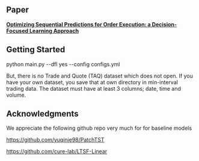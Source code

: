 ## Paper

**[Optimizing Sequential Predictions for Order Execution: a Decision-Focused Learning Approach](https://dl.acm.org/doi/abs/10.1145/3677052.3698665)** 

## Getting Started

python main.py --dfl yes --config configs.yml

But, there is no Trade and Quote (TAQ) dataset which does not open. 
If you have your own dataset, you save that at own directory in min-interval trading data. The dataset must have at least 3 columns; date, time and volume.

## Acknowledgments
We appreciate the following github repo very much for for baseline models

https://github.com/yuqinie98/PatchTST 

https://github.com/cure-lab/LTSF-Linear

